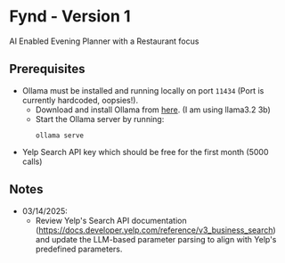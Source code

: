 # Fynd - Version 1
AI Enabled Evening Planner with a Restaurant focus

## Prerequisites
- Ollama must be installed and running locally on port `11434` (Port is currently hardcoded, oopsies!).
  - Download and install Ollama from [here](https://ollama.ai/). (I am using llama3.2 3b)
  - Start the Ollama server by running:
    ```
    ollama serve
    ```
- Yelp Search API key which should be free for the first month (5000 calls)

## Notes
- 03/14/2025:
    - Review Yelp's Search API documentation (https://docs.developer.yelp.com/reference/v3_business_search) and update the LLM-based parameter parsing to align with Yelp's predefined parameters.
